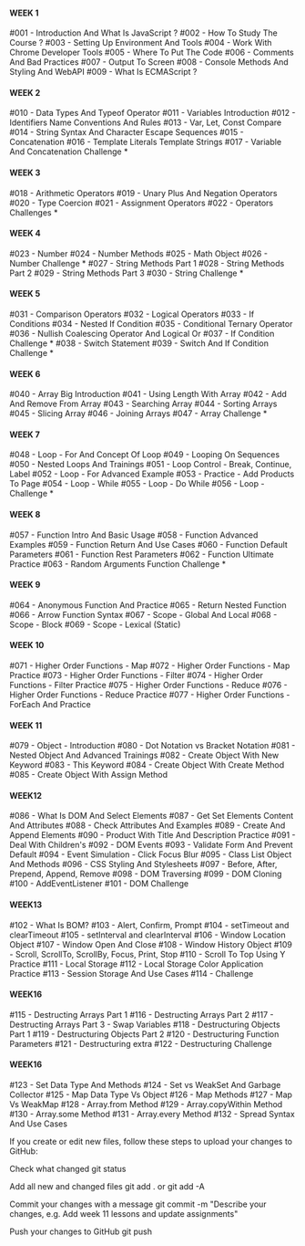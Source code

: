 #### WEEK 1

#001 - Introduction And What Is JavaScript ?
#002 - How To Study The Course ?
#003 - Setting Up Environment And Tools
#004 - Work With Chrome Developer Tools
#005 - Where To Put The Code
#006 - Comments And Bad Practices
#007 - Output To Screen
#008 - Console Methods And Styling And WebAPI
#009 - What Is ECMAScript ?

#### WEEK 2

#010 - Data Types And Typeof Operator
#011 - Variables Introduction
#012 - Identifiers Name Conventions And Rules
#013 - Var, Let, Const Compare
#014 - String Syntax And Character Escape Sequences
#015 - Concatenation
#016 - Template Literals Template Strings
#017 - Variable And Concatenation Challenge \*

#### WEEK 3

#018 - Arithmetic Operators
#019 - Unary Plus And Negation Operators
#020 - Type Coercion
#021 - Assignment Operators
#022 - Operators Challenges \*

#### WEEK 4

#023 - Number
#024 - Number Methods
#025 - Math Object
#026 - Number Challenge \*
#027 - String Methods Part 1
#028 - String Methods Part 2
#029 - String Methods Part 3
#030 - String Challenge \*

#### WEEK 5

#031 - Comparison Operators
#032 - Logical Operators
#033 - If Conditions
#034 - Nested If Condition
#035 - Conditional Ternary Operator
#036 - Nullish Coalescing Operator And Logical Or
#037 - If Condition Challenge \*
#038 - Switch Statement
#039 - Switch And If Condition Challenge \*

#### WEEK 6

#040 - Array Big Introduction
#041 - Using Length With Array
#042 - Add And Remove From Array
#043 - Searching Array
#044 - Sorting Arrays
#045 - Slicing Array
#046 - Joining Arrays
#047 - Array Challenge \*

#### WEEK 7

#048 - Loop - For And Concept Of Loop
#049 - Looping On Sequences
#050 - Nested Loops And Trainings
#051 - Loop Control - Break, Continue, Label
#052 - Loop - For Advanced Example
#053 - Practice - Add Products To Page
#054 - Loop - While
#055 - Loop - Do While
#056 - Loop - Challenge \*

#### WEEK 8

#057 - Function Intro And Basic Usage
#058 - Function Advanced Examples
#059 - Function Return And Use Cases
#060 - Function Default Parameters
#061 - Function Rest Parameters
#062 - Function Ultimate Practice
#063 - Random Arguments Function Challenge \*

#### WEEK 9

#064 - Anonymous Function And Practice
#065 - Return Nested Function
#066 - Arrow Function Syntax
#067 - Scope - Global And Local
#068 - Scope - Block
#069 - Scope - Lexical (Static)

#### WEEK 10

#071 - Higher Order Functions - Map
#072 - Higher Order Functions - Map Practice
#073 - Higher Order Functions - Filter
#074 - Higher Order Functions - Filter Practice
#075 - Higher Order Functions - Reduce
#076 - Higher Order Functions - Reduce Practice
#077 - Higher Order Functions - ForEach And Practice

#### WEEK 11

#079 - Object - Introduction
#080 - Dot Notation vs Bracket Notation
#081 - Nested Object And Advanced Trainings
#082 - Create Object With New Keyword
#083 - This Keyword
#084 - Create Object With Create Method
#085 - Create Object With Assign Method

#### WEEK12

#086 - What Is DOM And Select Elements
#087 - Get Set Elements Content And Attributes
#088 - Check Attributes And Examples
#089 - Create And Append Elements
#090 - Product With Title And Description Practice
#091 - Deal With Children's
#092 - DOM Events
#093 - Validate Form And Prevent Default
#094 - Event Simulation - Click Focus Blur
#095 - Class List Object And Methods
#096 - CSS Styling And Stylesheets
#097 - Before, After, Prepend, Append, Remove
#098 - DOM Traversing
#099 - DOM Cloning
#100 - AddEventListener
#101 - DOM Challenge

#### WEEK13

#102 - What Is BOM?
#103 - Alert, Confirm, Prompt
#104 - setTimeout and clearTimeout
#105 - setInterval and clearInterval
#106 - Window Location Object
#107 - Window Open And Close
#108 - Window History Object
#109 - Scroll, ScrollTo, ScrollBy, Focus, Print, Stop
#110 - Scroll To Top Using Y Practice
#111 - Local Storage
#112 - Local Storage Color Application Practice
#113 - Session Storage And Use Cases
#114 - Challenge

#### WEEK16

#115 - Destructing Arrays Part 1
#116 - Destructing Arrays Part 2
#117 - Destructing Arrays Part 3 - Swap Variables
#118 - Destructuring Objects Part 1
#119 - Destructuring Objects Part 2
#120 - Destructuring Function Parameters
#121 - Destructuring extra
#122 - Destructuring Challenge

#### WEEK16

#123 - Set Data Type And Methods
#124 - Set vs WeakSet And Garbage Collector
#125 - Map Data Type Vs Object
#126 - Map Methods
#127 - Map Vs WeakMap
#128 - Array.from Method
#129 - Array.copyWithin Method
#130 - Array.some Method
#131 - Array.every Method
#132 - Spread Syntax And Use Cases

<!--Uploading to github  -->

If you create or edit new files, follow these steps to upload your changes to GitHub:

Check what changed
git status

Add all new and changed files
git add . or git add -A

Commit your changes with a message
git commit -m "Describe your changes, e.g. Add week 11 lessons and update assignments"

Push your changes to GitHub
git push
